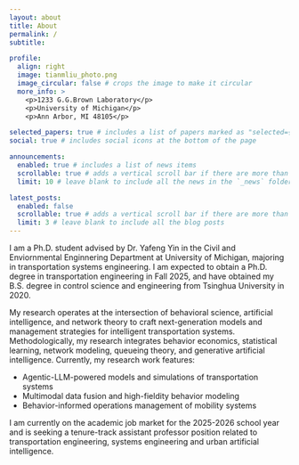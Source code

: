 ```yaml
---
layout: about
title: About
permalink: /
subtitle:

profile:
  align: right
  image: tianmliu_photo.png
  image_circular: false # crops the image to make it circular
  more_info: >
    <p>1233 G.G.Brown Laboratory</p>
    <p>University of Michigan</p>
    <p>Ann Arbor, MI 48105</p>

selected_papers: true # includes a list of papers marked as "selected={true}"
social: true # includes social icons at the bottom of the page

announcements:
  enabled: true # includes a list of news items
  scrollable: true # adds a vertical scroll bar if there are more than 3 news items
  limit: 10 # leave blank to include all the news in the `_news` folder

latest_posts:
  enabled: false
  scrollable: true # adds a vertical scroll bar if there are more than 3 new posts items
  limit: 3 # leave blank to include all the blog posts
---
```


I am a Ph.D. student advised by Dr. Yafeng Yin in the Civil and Enviornmental Enginnering Department at University of Michigan, majoring in transportation systems engineering. I am expected to obtain a Ph.D. degree in transportation engineering in Fall 2025, and have obtained my B.S. degree in control science and engineering from Tsinghua University in 2020.

My research operates at the intersection of behavioral science, artificial intelligence, and network theory to craft next-generation models and management strategies for intelligent transportation systems. Methodologically, my research integrates behavior economics, statistical learning, network modeling, queueing theory, and generative artificial intelligence. Currently, my research work features:
- Agentic-LLM-powered models and simulations of transportation systems
- Multimodal data fusion and high-fieldity behavior modeling
- Behavior-informed operations management of mobility systems

I am currently on the academic job market for the 2025-2026 school year and is seeking a tenure-track assistant professor position related to transportation engineering, systems engineering and urban artificial intelligence.